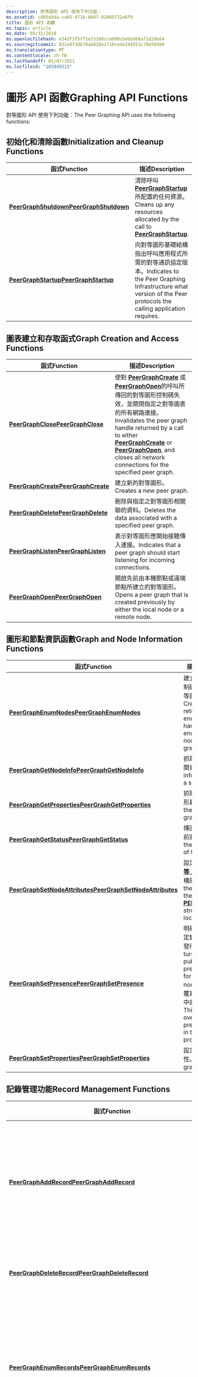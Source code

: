 ```yaml
---
description: 對等圖形 API 使用下列功能：
ms.assetid: cd05d4da-ca65-471b-bb97-82885f22e6f9
title: 圖形 API 函數
ms.topic: article
ms.date: 05/31/2018
ms.openlocfilehash: e343f3f5ff1e53180cced98cbebbd66af1d28e64
ms.sourcegitcommit: 831e8f3db78ab820e1710cede244553c70e50500
ms.translationtype: MT
ms.contentlocale: zh-TW
ms.lasthandoff: 01/07/2021
ms.locfileid: "103849315"
---
```

# <a name="graphing-api-functions"></a><span data-ttu-id="f7bfb-103">圖形 API 函數</span><span class="sxs-lookup"><span data-stu-id="f7bfb-103">Graphing API Functions</span></span>

<span data-ttu-id="f7bfb-104">對等圖形 API 使用下列功能：</span><span class="sxs-lookup"><span data-stu-id="f7bfb-104">The Peer Graphing API uses the following functions:</span></span>

## <a name="initialization-and-cleanup-functions"></a><span data-ttu-id="f7bfb-105">初始化和清除函數</span><span class="sxs-lookup"><span data-stu-id="f7bfb-105">Initialization and Cleanup Functions</span></span>



| <span data-ttu-id="f7bfb-106">函式</span><span class="sxs-lookup"><span data-stu-id="f7bfb-106">Function</span></span>                                       | <span data-ttu-id="f7bfb-107">描述</span><span class="sxs-lookup"><span data-stu-id="f7bfb-107">Description</span></span>                                                                                                        |
|------------------------------------------------|--------------------------------------------------------------------------------------------------------------------|
| [<span data-ttu-id="f7bfb-108">**PeerGraphShutdown**</span><span class="sxs-lookup"><span data-stu-id="f7bfb-108">**PeerGraphShutdown**</span></span>](/windows/desktop/api/P2P/nf-p2p-peergraphshutdown) | <span data-ttu-id="f7bfb-109">清除呼叫 [**PeerGraphStartup**](/windows/desktop/api/P2P/nf-p2p-peergraphstartup)所配置的任何資源。</span><span class="sxs-lookup"><span data-stu-id="f7bfb-109">Cleans up any resources allocated by the call to [**PeerGraphStartup**](/windows/desktop/api/P2P/nf-p2p-peergraphstartup).</span></span>                     |
| [<span data-ttu-id="f7bfb-110">**PeerGraphStartup**</span><span class="sxs-lookup"><span data-stu-id="f7bfb-110">**PeerGraphStartup**</span></span>](/windows/desktop/api/P2P/nf-p2p-peergraphstartup)   | <span data-ttu-id="f7bfb-111">向對等圖形基礎結構指出呼叫應用程式所需的對等通訊協定版本。</span><span class="sxs-lookup"><span data-stu-id="f7bfb-111">Indicates to the Peer Graphing Infrastructure what version of the Peer protocols the calling application requires.</span></span> |



 

## <a name="graph-creation-and-access-functions"></a><span data-ttu-id="f7bfb-112">圖表建立和存取函式</span><span class="sxs-lookup"><span data-stu-id="f7bfb-112">Graph Creation and Access Functions</span></span>



| <span data-ttu-id="f7bfb-113">函式</span><span class="sxs-lookup"><span data-stu-id="f7bfb-113">Function</span></span>                                   | <span data-ttu-id="f7bfb-114">描述</span><span class="sxs-lookup"><span data-stu-id="f7bfb-114">Description</span></span>                                                                                                                                                                                                           |
|--------------------------------------------|-----------------------------------------------------------------------------------------------------------------------------------------------------------------------------------------------------------------------|
| [<span data-ttu-id="f7bfb-115">**PeerGraphClose**</span><span class="sxs-lookup"><span data-stu-id="f7bfb-115">**PeerGraphClose**</span></span>](/windows/desktop/api/P2P/nf-p2p-peergraphclose)   | <span data-ttu-id="f7bfb-116">使對 [**PeerGraphCreate**](/windows/desktop/api/P2P/nf-p2p-peergraphcreate) 或 [**PeerGraphOpen**](/windows/desktop/api/P2P/nf-p2p-peergraphopen)的呼叫所傳回的對等圖形控制碼失效，並關閉指定之對等圖表的所有網路連接。</span><span class="sxs-lookup"><span data-stu-id="f7bfb-116">Invalidates the peer graph handle returned by a call to either [**PeerGraphCreate**](/windows/desktop/api/P2P/nf-p2p-peergraphcreate) or [**PeerGraphOpen**](/windows/desktop/api/P2P/nf-p2p-peergraphopen), and closes all network connections for the specified peer graph.</span></span> |
| [<span data-ttu-id="f7bfb-117">**PeerGraphCreate**</span><span class="sxs-lookup"><span data-stu-id="f7bfb-117">**PeerGraphCreate**</span></span>](/windows/desktop/api/P2P/nf-p2p-peergraphcreate) | <span data-ttu-id="f7bfb-118">建立新的對等圖形。</span><span class="sxs-lookup"><span data-stu-id="f7bfb-118">Creates a new peer graph.</span></span>                                                                                                                                                                                             |
| [<span data-ttu-id="f7bfb-119">**PeerGraphDelete**</span><span class="sxs-lookup"><span data-stu-id="f7bfb-119">**PeerGraphDelete**</span></span>](/windows/desktop/api/P2P/nf-p2p-peergraphdelete) | <span data-ttu-id="f7bfb-120">刪除與指定之對等圖形相關聯的資料。</span><span class="sxs-lookup"><span data-stu-id="f7bfb-120">Deletes the data associated with a specified peer graph.</span></span>                                                                                                                                                              |
| [<span data-ttu-id="f7bfb-121">**PeerGraphListen**</span><span class="sxs-lookup"><span data-stu-id="f7bfb-121">**PeerGraphListen**</span></span>](/windows/desktop/api/P2P/nf-p2p-peergraphlisten) | <span data-ttu-id="f7bfb-122">表示對等圖形應開始接聽傳入連接。</span><span class="sxs-lookup"><span data-stu-id="f7bfb-122">Indicates that a peer graph should start listening for incoming connections.</span></span>                                                                                                                                          |
| [<span data-ttu-id="f7bfb-123">**PeerGraphOpen**</span><span class="sxs-lookup"><span data-stu-id="f7bfb-123">**PeerGraphOpen**</span></span>](/windows/desktop/api/P2P/nf-p2p-peergraphopen)     | <span data-ttu-id="f7bfb-124">開啟先前由本機節點或遠端節點所建立的對等圖形。</span><span class="sxs-lookup"><span data-stu-id="f7bfb-124">Opens a peer graph that is created previously by either the local node or a remote node.</span></span>                                                                                                                              |



 

## <a name="graph-and-node-information-functions"></a><span data-ttu-id="f7bfb-125">圖形和節點資訊函數</span><span class="sxs-lookup"><span data-stu-id="f7bfb-125">Graph and Node Information Functions</span></span>



| <span data-ttu-id="f7bfb-126">函式</span><span class="sxs-lookup"><span data-stu-id="f7bfb-126">Function</span></span>                                                         | <span data-ttu-id="f7bfb-127">描述</span><span class="sxs-lookup"><span data-stu-id="f7bfb-127">Description</span></span>                                                                                                                                                        |
|------------------------------------------------------------------|--------------------------------------------------------------------------------------------------------------------------------------------------------------------|
| [<span data-ttu-id="f7bfb-128">**PeerGraphEnumNodes**</span><span class="sxs-lookup"><span data-stu-id="f7bfb-128">**PeerGraphEnumNodes**</span></span>](/windows/desktop/api/P2P/nf-p2p-peergraphenumnodes)                 | <span data-ttu-id="f7bfb-129">建立並傳回列舉控制碼，用來列舉對等圖形中的節點。</span><span class="sxs-lookup"><span data-stu-id="f7bfb-129">Creates and returns an enumeration handle used to enumerate the nodes in a peer graph.</span></span>                                                                             |
| [<span data-ttu-id="f7bfb-130">**PeerGraphGetNodeInfo**</span><span class="sxs-lookup"><span data-stu-id="f7bfb-130">**PeerGraphGetNodeInfo**</span></span>](/windows/desktop/api/P2P/nf-p2p-peergraphgetnodeinfo)             | <span data-ttu-id="f7bfb-131">抓取特定節點的相關資訊。</span><span class="sxs-lookup"><span data-stu-id="f7bfb-131">Retrieves information about a specific node.</span></span>                                                                                                                       |
| [<span data-ttu-id="f7bfb-132">**PeerGraphGetProperties**</span><span class="sxs-lookup"><span data-stu-id="f7bfb-132">**PeerGraphGetProperties**</span></span>](/windows/desktop/api/P2P/nf-p2p-peergraphgetproperties)         | <span data-ttu-id="f7bfb-133">抓取目前的對等圖形屬性。</span><span class="sxs-lookup"><span data-stu-id="f7bfb-133">Retrieves the current peer graph properties.</span></span>                                                                                                                       |
| [<span data-ttu-id="f7bfb-134">**PeerGraphGetStatus**</span><span class="sxs-lookup"><span data-stu-id="f7bfb-134">**PeerGraphGetStatus**</span></span>](/windows/desktop/api/P2P/nf-p2p-peergraphgetstatus)                 | <span data-ttu-id="f7bfb-135">傳回對等圖形的目前狀態。</span><span class="sxs-lookup"><span data-stu-id="f7bfb-135">Returns the current status of the peer graph.</span></span>                                                                                                                      |
| [<span data-ttu-id="f7bfb-136">**PeerGraphSetNodeAttributes**</span><span class="sxs-lookup"><span data-stu-id="f7bfb-136">**PeerGraphSetNodeAttributes**</span></span>](/windows/desktop/api/P2P/nf-p2p-peergraphsetnodeattributes) | <span data-ttu-id="f7bfb-137">設定本機節點的 [**對等 \_ 節點 \_ 資訊**](/windows/desktop/api/P2P/ns-p2p-peer_node_info) 結構的屬性。</span><span class="sxs-lookup"><span data-stu-id="f7bfb-137">Sets the attributes of the [**PEER\_NODE\_INFO**](/windows/desktop/api/P2P/ns-p2p-peer_node_info) structure for the local node.</span></span>                                                                |
| [<span data-ttu-id="f7bfb-138">**PeerGraphSetPresence**</span><span class="sxs-lookup"><span data-stu-id="f7bfb-138">**PeerGraphSetPresence**</span></span>](/windows/desktop/api/P2P/nf-p2p-peergraphsetpresence)             | <span data-ttu-id="f7bfb-139">明確開啟或關閉特定節點的狀態記錄發行集。</span><span class="sxs-lookup"><span data-stu-id="f7bfb-139">Explicitly turns on or off the publication of presence records for a specific node.</span></span> <span data-ttu-id="f7bfb-140">此函數可以覆寫對等圖形屬性中的存在性設定。</span><span class="sxs-lookup"><span data-stu-id="f7bfb-140">This function can override the presence settings in the peer graph properties.</span></span> |
| [<span data-ttu-id="f7bfb-141">**PeerGraphSetProperties**</span><span class="sxs-lookup"><span data-stu-id="f7bfb-141">**PeerGraphSetProperties**</span></span>](/windows/desktop/api/P2P/nf-p2p-peergraphsetproperties)         | <span data-ttu-id="f7bfb-142">設定對等圖形屬性。</span><span class="sxs-lookup"><span data-stu-id="f7bfb-142">Sets the peer graph properties.</span></span>                                                                                                                                    |



 

## <a name="record-management-functions"></a><span data-ttu-id="f7bfb-143">記錄管理功能</span><span class="sxs-lookup"><span data-stu-id="f7bfb-143">Record Management Functions</span></span>



| <span data-ttu-id="f7bfb-144">函式</span><span class="sxs-lookup"><span data-stu-id="f7bfb-144">Function</span></span>                                                                     | <span data-ttu-id="f7bfb-145">描述</span><span class="sxs-lookup"><span data-stu-id="f7bfb-145">Description</span></span>                                                                                                                         |
|------------------------------------------------------------------------------|-------------------------------------------------------------------------------------------------------------------------------------|
| [<span data-ttu-id="f7bfb-146">**PeerGraphAddRecord**</span><span class="sxs-lookup"><span data-stu-id="f7bfb-146">**PeerGraphAddRecord**</span></span>](/windows/desktop/api/P2P/nf-p2p-peergraphaddrecord)                             | <span data-ttu-id="f7bfb-147">將新記錄加入至對等圖形。</span><span class="sxs-lookup"><span data-stu-id="f7bfb-147">Adds a new record to a peer graph.</span></span> <span data-ttu-id="f7bfb-148">使用此函式加入的記錄會傳送到對等圖形中的每個節點。</span><span class="sxs-lookup"><span data-stu-id="f7bfb-148">A record added with this function is sent to each node in a peer graph.</span></span>                          |
| [<span data-ttu-id="f7bfb-149">**PeerGraphDeleteRecord**</span><span class="sxs-lookup"><span data-stu-id="f7bfb-149">**PeerGraphDeleteRecord**</span></span>](/windows/desktop/api/P2P/nf-p2p-peergraphdeleterecord)                       | <span data-ttu-id="f7bfb-150">將記錄標示為在對等圖形內刪除。</span><span class="sxs-lookup"><span data-stu-id="f7bfb-150">Marks a record as deleted within a peer graph.</span></span>                                                                                      |
| [<span data-ttu-id="f7bfb-151">**PeerGraphEnumRecords**</span><span class="sxs-lookup"><span data-stu-id="f7bfb-151">**PeerGraphEnumRecords**</span></span>](/windows/desktop/api/P2P/nf-p2p-peergraphenumrecords)                         | <span data-ttu-id="f7bfb-152">建立並傳回列舉控制碼，這個控制碼可用來列舉特定記錄類型的記錄、使用者或兩者的記錄。</span><span class="sxs-lookup"><span data-stu-id="f7bfb-152">Creates and returns an enumeration handle used to enumerate records of a specific type of record, user, or both.</span></span>                    |
| [<span data-ttu-id="f7bfb-153">**PeerGraphGetRecord**</span><span class="sxs-lookup"><span data-stu-id="f7bfb-153">**PeerGraphGetRecord**</span></span>](/windows/desktop/api/P2P/nf-p2p-peergraphgetrecord)                             | <span data-ttu-id="f7bfb-154">根據指定的記錄識別碼抓取特定記錄。</span><span class="sxs-lookup"><span data-stu-id="f7bfb-154">Retrieves a specific record based on the specified record ID.</span></span>                                                                       |
| [<span data-ttu-id="f7bfb-155">**PeerGraphSearchRecords**</span><span class="sxs-lookup"><span data-stu-id="f7bfb-155">**PeerGraphSearchRecords**</span></span>](/windows/desktop/api/P2P/nf-p2p-peergraphsearchrecords)                     | <span data-ttu-id="f7bfb-156">在對等圖形中搜尋特定記錄。</span><span class="sxs-lookup"><span data-stu-id="f7bfb-156">Searches the peer graph for specific records.</span></span>                                                                                       |
| [<span data-ttu-id="f7bfb-157">**PeerGraphUpdateRecord**</span><span class="sxs-lookup"><span data-stu-id="f7bfb-157">**PeerGraphUpdateRecord**</span></span>](/windows/desktop/api/P2P/nf-p2p-peergraphupdaterecord)                       | <span data-ttu-id="f7bfb-158">更新對等圖形中的記錄，然後將記錄氾濫至對等圖形中的每個節點。</span><span class="sxs-lookup"><span data-stu-id="f7bfb-158">Updates a record in the peer graph and then floods the record to each node in the peer graph.</span></span>                                       |
| [<span data-ttu-id="f7bfb-159">**PeerGraphValidateDeferredRecords**</span><span class="sxs-lookup"><span data-stu-id="f7bfb-159">**PeerGraphValidateDeferredRecords**</span></span>](/windows/desktop/api/P2P/nf-p2p-peergraphvalidatedeferredrecords) | <span data-ttu-id="f7bfb-160">向對等圖形基礎結構表示要重新提交任何安全性模組的延遲記錄以進行驗證。</span><span class="sxs-lookup"><span data-stu-id="f7bfb-160">Indicates to the Peer Graphing Infrastructure that it is time to resubmit any deferred records for the security module to validate.</span></span> |



 

## <a name="export-and-import-functions"></a><span data-ttu-id="f7bfb-161">匯出和匯入函式</span><span class="sxs-lookup"><span data-stu-id="f7bfb-161">Export and Import Functions</span></span>



| <span data-ttu-id="f7bfb-162">函式</span><span class="sxs-lookup"><span data-stu-id="f7bfb-162">Function</span></span>                                                   | <span data-ttu-id="f7bfb-163">描述</span><span class="sxs-lookup"><span data-stu-id="f7bfb-163">Description</span></span>                                                                          |
|------------------------------------------------------------|--------------------------------------------------------------------------------------|
| [<span data-ttu-id="f7bfb-164">**PeerGraphExportDatabase**</span><span class="sxs-lookup"><span data-stu-id="f7bfb-164">**PeerGraphExportDatabase**</span></span>](/windows/desktop/api/P2P/nf-p2p-peergraphexportdatabase) | <span data-ttu-id="f7bfb-165">將對等圖形資料庫匯出至可移至不同電腦的檔案。</span><span class="sxs-lookup"><span data-stu-id="f7bfb-165">Exports a peer graph database into a file that you can move to a different computer.</span></span> |
| [<span data-ttu-id="f7bfb-166">**PeerGraphImportDatabase**</span><span class="sxs-lookup"><span data-stu-id="f7bfb-166">**PeerGraphImportDatabase**</span></span>](/windows/desktop/api/P2P/nf-p2p-peergraphimportdatabase) | <span data-ttu-id="f7bfb-167">從對等圖形資料庫匯入包含資訊的檔案。</span><span class="sxs-lookup"><span data-stu-id="f7bfb-167">Imports a file that contains the information from a peer graph database.</span></span>             |



 

## <a name="utility-and-support-functions"></a><span data-ttu-id="f7bfb-168">公用程式和支援功能</span><span class="sxs-lookup"><span data-stu-id="f7bfb-168">Utility and Support Functions</span></span>



| <span data-ttu-id="f7bfb-169">函式</span><span class="sxs-lookup"><span data-stu-id="f7bfb-169">Function</span></span>                                                                     | <span data-ttu-id="f7bfb-170">描述</span><span class="sxs-lookup"><span data-stu-id="f7bfb-170">Description</span></span>                                                                                                                       |
|------------------------------------------------------------------------------|-----------------------------------------------------------------------------------------------------------------------------------|
| [<span data-ttu-id="f7bfb-171">**PeerGraphEndEnumeration**</span><span class="sxs-lookup"><span data-stu-id="f7bfb-171">**PeerGraphEndEnumeration**</span></span>](/windows/desktop/api/P2P/nf-p2p-peergraphendenumeration)                   | <span data-ttu-id="f7bfb-172">釋放列舉控制碼，並釋出與列舉相關聯的資源。</span><span class="sxs-lookup"><span data-stu-id="f7bfb-172">Releases an enumeration handle, and frees the resources associated with an enumeration.</span></span>                                           |
| [<span data-ttu-id="f7bfb-173">**PeerGraphFreeData**</span><span class="sxs-lookup"><span data-stu-id="f7bfb-173">**PeerGraphFreeData**</span></span>](/windows/desktop/api/P2P/nf-p2p-peergraphfreedata)                               | <span data-ttu-id="f7bfb-174">釋出數個對等圖形 API 函數傳回的資源。</span><span class="sxs-lookup"><span data-stu-id="f7bfb-174">Frees resources that several of the Peer Graphing API functions return.</span></span>                                                           |
| [<span data-ttu-id="f7bfb-175">**PeerGraphGetItemCount**</span><span class="sxs-lookup"><span data-stu-id="f7bfb-175">**PeerGraphGetItemCount**</span></span>](/windows/desktop/api/P2P/nf-p2p-peergraphgetitemcount)                       | <span data-ttu-id="f7bfb-176">捕獲列舉中的專案數。</span><span class="sxs-lookup"><span data-stu-id="f7bfb-176">Retrieves the number of items in an enumeration.</span></span>                                                                                  |
| [<span data-ttu-id="f7bfb-177">**PeerGraphGetNextItem**</span><span class="sxs-lookup"><span data-stu-id="f7bfb-177">**PeerGraphGetNextItem**</span></span>](/windows/desktop/api/P2P/nf-p2p-peergraphgetnextitem)                         | <span data-ttu-id="f7bfb-178">取得列舉型別中的下一個專案，也就是呼叫特定函式所建立的專案，傳回對等列舉。</span><span class="sxs-lookup"><span data-stu-id="f7bfb-178">Obtains the next item or items in an enumeration created by a call to specific functions, which return a peer enumeration.</span></span>        |
| [<span data-ttu-id="f7bfb-179">**PeerGraphPeerTimeToUniversalTime**</span><span class="sxs-lookup"><span data-stu-id="f7bfb-179">**PeerGraphPeerTimeToUniversalTime**</span></span>](/windows/desktop/api/P2P/nf-p2p-peergraphpeertimetouniversaltime) | <span data-ttu-id="f7bfb-180">將對等圖表維護的參考時間值轉換為適當的當地語系化時間值，以便顯示在對等電腦上。</span><span class="sxs-lookup"><span data-stu-id="f7bfb-180">Converts the peer graph-maintained reference time value to a localized time value appropriate for display on the peer's computer.</span></span> |
| [<span data-ttu-id="f7bfb-181">**PeerGraphUniversalTimeToPeerTime**</span><span class="sxs-lookup"><span data-stu-id="f7bfb-181">**PeerGraphUniversalTimeToPeerTime**</span></span>](/windows/desktop/api/P2P/nf-p2p-peergraphuniversaltimetopeertime) | <span data-ttu-id="f7bfb-182">將來自對等電腦的通用時間值轉換為一般對等圖形時間值。</span><span class="sxs-lookup"><span data-stu-id="f7bfb-182">Converts a universal time value from the peer's computer to a common peer graph time value.</span></span>                                       |



 

## <a name="connection-functions"></a><span data-ttu-id="f7bfb-183">連接函數</span><span class="sxs-lookup"><span data-stu-id="f7bfb-183">Connection Functions</span></span>



| <span data-ttu-id="f7bfb-184">函式</span><span class="sxs-lookup"><span data-stu-id="f7bfb-184">Function</span></span>                                                                 | <span data-ttu-id="f7bfb-185">描述</span><span class="sxs-lookup"><span data-stu-id="f7bfb-185">Description</span></span>                                                                                                                                                                                                                                    |
|--------------------------------------------------------------------------|------------------------------------------------------------------------------------------------------------------------------------------------------------------------------------------------------------------------------------------------|
| [<span data-ttu-id="f7bfb-186">**PeerGraphCloseDirectConnection**</span><span class="sxs-lookup"><span data-stu-id="f7bfb-186">**PeerGraphCloseDirectConnection**</span></span>](/windows/desktop/api/P2P/nf-p2p-peergraphclosedirectconnection) | <span data-ttu-id="f7bfb-187">關閉指定的直接連接。</span><span class="sxs-lookup"><span data-stu-id="f7bfb-187">Closes a specified direct connection.</span></span>                                                                                                                                                                                                          |
| [<span data-ttu-id="f7bfb-188">**PeerGraphConnect**</span><span class="sxs-lookup"><span data-stu-id="f7bfb-188">**PeerGraphConnect**</span></span>](/windows/desktop/api/P2P/nf-p2p-peergraphconnect)                             | <span data-ttu-id="f7bfb-189">嘗試建立對等圖形中指定節點的連接。</span><span class="sxs-lookup"><span data-stu-id="f7bfb-189">Attempts to make a connection to a specified node in a peer graph.</span></span> <span data-ttu-id="f7bfb-190">此函數會啟動非同步作業。</span><span class="sxs-lookup"><span data-stu-id="f7bfb-190">This function starts an asynchronous operation.</span></span>                                                                                                                             |
| [<span data-ttu-id="f7bfb-191">**PeerGraphEnumConnections**</span><span class="sxs-lookup"><span data-stu-id="f7bfb-191">**PeerGraphEnumConnections**</span></span>](/windows/desktop/api/P2P/nf-p2p-peergraphenumconnections)             | <span data-ttu-id="f7bfb-192">建立並傳回用來列舉本機節點之連接的列舉控制碼。</span><span class="sxs-lookup"><span data-stu-id="f7bfb-192">Creates and returns an enumeration handle used to enumerate the connections of a local node.</span></span>                                                                                                                                                   |
| [<span data-ttu-id="f7bfb-193">**PeerGraphOpenDirectConnection**</span><span class="sxs-lookup"><span data-stu-id="f7bfb-193">**PeerGraphOpenDirectConnection**</span></span>](/windows/desktop/api/P2P/nf-p2p-peergraphopendirectconnection)   | <span data-ttu-id="f7bfb-194">允許應用程式與對等圖形中的節點建立直接連接。</span><span class="sxs-lookup"><span data-stu-id="f7bfb-194">Allows an application to establish a direct connection with a node in a peer graph.</span></span> <span data-ttu-id="f7bfb-195">只有當應用程式所連接的節點已訂閱 **對等 \_ 圖形 \_ 事件 \_ 直接 \_** 線上活動時，才能建立連接。</span><span class="sxs-lookup"><span data-stu-id="f7bfb-195">The connection can only be made if the node to which the application is connecting has subscribed to the **PEER\_GRAPH\_EVENT\_DIRECT\_CONNECTION** event.</span></span> |
| [<span data-ttu-id="f7bfb-196">**PeerGraphSendData**</span><span class="sxs-lookup"><span data-stu-id="f7bfb-196">**PeerGraphSendData**</span></span>](/windows/desktop/api/P2P/nf-p2p-peergraphsenddata)                           | <span data-ttu-id="f7bfb-197">將資料傳送至鄰近節點或直接連接的節點。</span><span class="sxs-lookup"><span data-stu-id="f7bfb-197">Sends data to a neighbor node or a directly connected node.</span></span>                                                                                                                                                                                    |



 

## <a name="events-infrastructure-functions"></a><span data-ttu-id="f7bfb-198">事件基礎結構函數</span><span class="sxs-lookup"><span data-stu-id="f7bfb-198">Events Infrastructure Functions</span></span>



| <span data-ttu-id="f7bfb-199">函式</span><span class="sxs-lookup"><span data-stu-id="f7bfb-199">Function</span></span>                                                     | <span data-ttu-id="f7bfb-200">描述</span><span class="sxs-lookup"><span data-stu-id="f7bfb-200">Description</span></span>                                                                                                  |
|--------------------------------------------------------------|--------------------------------------------------------------------------------------------------------------|
| [<span data-ttu-id="f7bfb-201">**PeerGraphGetEventData**</span><span class="sxs-lookup"><span data-stu-id="f7bfb-201">**PeerGraphGetEventData**</span></span>](/windows/desktop/api/P2P/nf-p2p-peergraphgeteventdata)       | <span data-ttu-id="f7bfb-202">抓取對等事件。</span><span class="sxs-lookup"><span data-stu-id="f7bfb-202">Retrieves peer events.</span></span>                                                                                       |
| [<span data-ttu-id="f7bfb-203">**PeerGraphRegisterEvent**</span><span class="sxs-lookup"><span data-stu-id="f7bfb-203">**PeerGraphRegisterEvent**</span></span>](/windows/desktop/api/P2P/nf-p2p-peergraphregisterevent)     | <span data-ttu-id="f7bfb-204">註冊對等圖形和事件種類相關聯之變更的通知對等要求。</span><span class="sxs-lookup"><span data-stu-id="f7bfb-204">Registers a peer's request to be notified of changes associated with a peer graph and event type.</span></span>            |
| [<span data-ttu-id="f7bfb-205">**PeerGraphUnregisterEvent**</span><span class="sxs-lookup"><span data-stu-id="f7bfb-205">**PeerGraphUnregisterEvent**</span></span>](/windows/desktop/api/P2P/nf-p2p-peergraphunregisterevent) | <span data-ttu-id="f7bfb-206">要求應用程式不會再收到與對等圖表和記錄類型相關聯之變更的通知。</span><span class="sxs-lookup"><span data-stu-id="f7bfb-206">Requests that the application no longer be notified of changes associated with a peer graph and record type.</span></span> |



 

 

 



